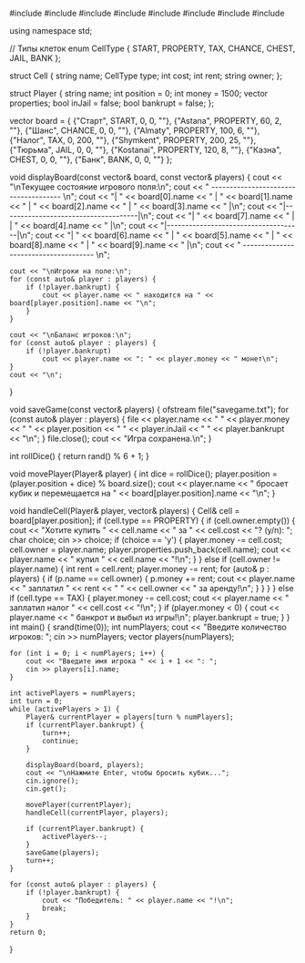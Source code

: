 #include <iostream>
#include <fstream>
#include <string>
#include <vector>
#include <cstdlib>
#include <ctime>
#include <map>
#include <algorithm>

using namespace std;

// Типы клеток
enum CellType { START, PROPERTY, TAX, CHANCE, CHEST, JAIL, BANK };

struct Cell {
    string name;
    CellType type;
    int cost;
    int rent;
    string owner;
};

struct Player {
    string name;
    int position = 0;
    int money = 1500;
    vector<string> properties;
    bool inJail = false;
    bool bankrupt = false;
};

vector<Cell> board = {
    {"Старт", START, 0, 0, ""},
    {"Astana", PROPERTY, 60, 2, ""},
    {"Шанс", CHANCE, 0, 0, ""},
    {"Almaty", PROPERTY, 100, 6, ""},
    {"Налог", TAX, 0, 200, ""},
    {"Shymkent", PROPERTY, 200, 25, ""},
    {"Тюрьма", JAIL, 0, 0, ""},
    {"Kostanai", PROPERTY, 120, 8, ""},
    {"Казна", CHEST, 0, 0, ""},
    {"Банк", BANK, 0, 0, ""}
};

void displayBoard(const vector<Cell>& board, const vector<Player>& players) {
    cout << "\nТекущее состояние игрового поля:\n";
    cout << " ------------------------------------- \n";
    cout << "| " << board[0].name << " | " << board[1].name << " | " << board[2].name << " | " << board[3].name << " |\n";
    cout << "|-------------------------------------|\n";
    cout << "| " << board[7].name << " |             | " << board[4].name << " |\n";
    cout << "|-------------------------------------|\n";
    cout << "| " << board[6].name << " | " << board[5].name << " | " << board[8].name << " | " << board[9].name << " |\n";
    cout << " ------------------------------------- \n";
    
    cout << "\nИгроки на поле:\n";
    for (const auto& player : players) {
        if (!player.bankrupt) {
            cout << player.name << " находится на " << board[player.position].name << "\n";
        }
    }
    
    cout << "\nБаланс игроков:\n";
    for (const auto& player : players) {
        if (!player.bankrupt)
            cout << player.name << ": " << player.money << " монет\n";
    }
    cout << "\n";
}

void saveGame(const vector<Player>& players) {
    ofstream file("savegame.txt");
    for (const auto& player : players) {
        file << player.name << " " << player.money << " " << player.position << " " << player.inJail << " " << player.bankrupt << "\n";
    }
    file.close();
    cout << "Игра сохранена.\n";
}

int rollDice() {
    return rand() % 6 + 1;
}

void movePlayer(Player& player) {
    int dice = rollDice();
    player.position = (player.position + dice) % board.size();
    cout << player.name << " бросает кубик и перемещается на " << board[player.position].name << "\n";
}

void handleCell(Player& player, vector<Player>& players) {
    Cell& cell = board[player.position];
    if (cell.type == PROPERTY) {
        if (cell.owner.empty()) {
            cout << "Хотите купить " << cell.name << " за " << cell.cost << "? (y/n): ";
            char choice;
            cin >> choice;
            if (choice == 'y') {
                player.money -= cell.cost;
                cell.owner = player.name;
                player.properties.push_back(cell.name);
                cout << player.name << " купил " << cell.name << "!\n";
            }
        } else if (cell.owner != player.name) {
            int rent = cell.rent;
            player.money -= rent;
            for (auto& p : players) {
                if (p.name == cell.owner) {
                    p.money += rent;
                    cout << player.name << " заплатил " << rent << " " << cell.owner << " за аренду!\n";
                }
            }
        }
    } else if (cell.type == TAX) {
        player.money -= cell.cost;
        cout << player.name << " заплатил налог " << cell.cost << "!\n";
    }
    if (player.money < 0) {
        cout << player.name << " банкрот и выбыл из игры!\n";
        player.bankrupt = true;
    }
}
int main() {
    srand(time(0));
    int numPlayers;
    cout << "Введите количество игроков: ";
    cin >> numPlayers;
    vector<Player> players(numPlayers);
    
    for (int i = 0; i < numPlayers; i++) {
        cout << "Введите имя игрока " << i + 1 << ": ";
        cin >> players[i].name;
    }

    int activePlayers = numPlayers;
    int turn = 0;
    while (activePlayers > 1) {
        Player& currentPlayer = players[turn % numPlayers];
        if (currentPlayer.bankrupt) {
            turn++;
            continue;
        }
        
        displayBoard(board, players);
        cout << "\nНажмите Enter, чтобы бросить кубик...";
        cin.ignore();
        cin.get();
        
        movePlayer(currentPlayer);
        handleCell(currentPlayer, players);
        
        if (currentPlayer.bankrupt) {
            activePlayers--;
        }
        saveGame(players);
        turn++;
    }
    
    for (const auto& player : players) {
        if (!player.bankrupt) {
            cout << "Победитель: " << player.name << "!\n";
            break;
        }
    }
    return 0;
}
